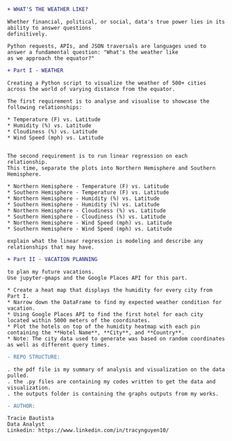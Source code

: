 ```diff
+ WHAT'S THE WEATHER LIKE?
```

    Whether financial, political, or social, data's true power lies in its ability to answer questions 
    definitively. 

    Python requests, APIs, and JSON traversals are languages used to answer a fundamental question: "What's the weather like 
    as we approach the equator?"

```diff
+ Part I - WEATHER
```

    Creating a Python script to visualize the weather of 500+ cities across the world of varying distance from the equator. 

    The first requirement is to analyse and visualise to showcase the following relationships:

    * Temperature (F) vs. Latitude
    * Humidity (%) vs. Latitude
    * Cloudiness (%) vs. Latitude
    * Wind Speed (mph) vs. Latitude


    The second requirement is to run linear regression on each relationship. 
    This time, separate the plots into Northern Hemisphere and Southern Hemisphere.

    * Northern Hemisphere - Temperature (F) vs. Latitude
    * Southern Hemisphere - Temperature (F) vs. Latitude
    * Northern Hemisphere - Humidity (%) vs. Latitude
    * Southern Hemisphere - Humidity (%) vs. Latitude
    * Northern Hemisphere - Cloudiness (%) vs. Latitude
    * Southern Hemisphere - Cloudiness (%) vs. Latitude
    * Northern Hemisphere - Wind Speed (mph) vs. Latitude
    * Southern Hemisphere - Wind Speed (mph) vs. Latitude

    explain what the linear regression is modeling and describe any relationships that may have.

```diff
+ Part II - VACATION PLANNING
```

    to plan my future vacations. 
    Use jupyter-gmaps and the Google Places API for this part.

    * Create a heat map that displays the humidity for every city from Part I.
    * Narrow down the DataFrame to find my expected weather condition for vacation. 
    * Using Google Places API to find the first hotel for each city located within 5000 meters of the coordinates.
    * Plot the hotels on top of the humidity heatmap with each pin containing the **Hotel Name**, **City**, and **Country**.
    * Note: The city data used to generate was based on random coordinates as well as different query times. 


```diff
- REPO STRUCTURE:
```

    . the pdf file is my summary of analysis and visualization on the data pulled. 
    . the .py files are containing my codes written to get the data and visualization.
    . the outputs folder is containing the graphs outputs from my works. 

```DIFF
- AUTHOR:
```

    Tracie Bautista
    Data Analyst
    Linkedin: https://www.linkedin.com/in/tracynguyen10/

